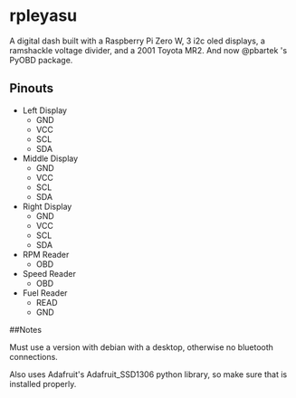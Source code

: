 # rpIeyasu
A digital dash built with a Raspberry Pi Zero W, 3 i2c oled displays, a ramshackle voltage divider, and a 2001 Toyota MR2. And now @pbartek 's PyOBD package.

## Pinouts
* Left Display
	* GND
	* VCC
	* SCL
	* SDA
* Middle Display
	* GND
	* VCC
	* SCL
	* SDA
* Right Display
	* GND
	* VCC
	* SCL
	* SDA
* RPM Reader
	* OBD
* Speed Reader
	* OBD
* Fuel Reader
	* READ
	* GND

##Notes

Must use a version with debian with a desktop, otherwise no bluetooth connections.

Also uses Adafruit's Adafruit_SSD1306 python library, so make sure that is installed properly.